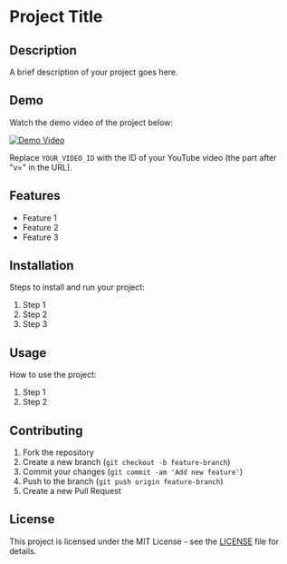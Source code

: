 # Project Title

## Description
A brief description of your project goes here.

## Demo
Watch the demo video of the project below:

[![Demo Video](KDDDr3c0gV0/mq2.webp?sqp=CODy1LwG-oaymwEmCMACELQB8quKqQMa8AEB-AH-CYAC0AWKAgwIABABGD0gRyh_MA8=&rs=AOn4CLC5uv7mVtuvQp0YOlHRa3LY8MqGHg)](https://www.youtube.com/watch?v=KDDDr3c0gV0)

Replace `YOUR_VIDEO_ID` with the ID of your YouTube video (the part after "v=" in the URL).

## Features
- Feature 1
- Feature 2
- Feature 3

## Installation
Steps to install and run your project:

1. Step 1
2. Step 2
3. Step 3

## Usage
How to use the project:

1. Step 1
2. Step 2

## Contributing
1. Fork the repository
2. Create a new branch (`git checkout -b feature-branch`)
3. Commit your changes (`git commit -am 'Add new feature'`)
4. Push to the branch (`git push origin feature-branch`)
5. Create a new Pull Request

## License
This project is licensed under the MIT License - see the [LICENSE](LICENSE) file for details.

